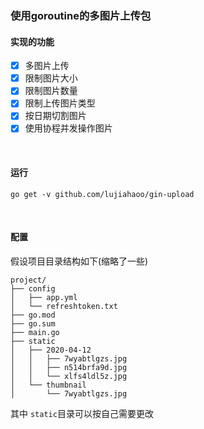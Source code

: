 ### 使用goroutine的多图片上传包

#### 实现的功能
* [x] 多图片上传
* [x] 限制图片大小
* [x] 限制图片数量
* [x] 限制上传图片类型
* [x] 按日期切割图片
* [x] 使用协程并发操作图片

<br>

#### 运行
```shell script
go get -v github.com/lujiahaoo/gin-upload
```

<br>

#### 配置
假设项目目录结构如下(缩略了一些)
```
project/
├── config
│   ├── app.yml
│   └── refreshtoken.txt
├── go.mod
├── go.sum
├── main.go
├── static
│   ├── 2020-04-12
│   │   ├── 7wyabtlgzs.jpg
│   │   ├── n514brfa9d.jpg
│   │   └── xlfs4ldl5z.jpg
│   └── thumbnail
│       └── 7wyabtlgzs.jpg
```
其中 `static`目录可以按自己需要更改

